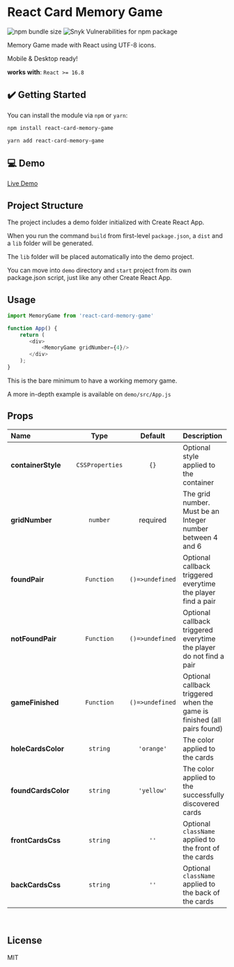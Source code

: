 # React Card Memory Game
<img alt="npm bundle size" src="https://img.shields.io/bundlephobia/min/react-card-memory-game?color=g"> <img alt="Snyk Vulnerabilities for npm package" src="https://img.shields.io/snyk/vulnerabilities/npm/react-card-memory-game?color=g">

Memory Game made with React using UTF-8 icons.

Mobile & Desktop ready!

**works with**: `React >= 16.8`
## ✔️ Getting Started

You can install the module via `npm` or `yarn`:

```sh
npm install react-card-memory-game
```

```sh
yarn add react-card-memory-game
```

## 💻 Demo
[Live Demo](https://react-card-memory-game.surge.sh/)

##  Project Structure
The project includes a demo folder initialized with Create React App.

When you run the command ```build``` from first-level ```package.json```, a ```dist``` and a ```lib``` folder will be generated.

The ```lib``` folder will be placed automatically into the demo project.

You can move into ```demo``` directory and ```start``` project from its own package.json script, just like any other Create React App.

##  Usage

```js
import MemoryGame from 'react-card-memory-game'

function App() {
    return (
       <div>
           <MemoryGame gridNumber={4}/>
       </div>
    );
}
```
This is the bare minimum to have a working memory game.

A more in-depth example is available on `demo/src/App.js`
##  Props

|Name|Type|Default|Description|
|:--|:--:|:-----:|:----------|
|**containerStyle**|<code>CSSProperties</code>|`{}`|Optional style applied to the container|
|**gridNumber**|<code>number</code>|required|The grid number. Must be an Integer number between 4 and 6|
|**foundPair**|<code>Function</code>|`()=>undefined`|Optional callback triggered everytime the player find a pair|
|**notFoundPair**|<code>Function</code>|`()=>undefined`|Optional callback triggered everytime the player do not find a pair |
|**gameFinished**|<code>Function</code>|`()=>undefined`|Optional callback triggered when the game is finished (all pairs found)|
|**holeCardsColor**|<code>string</code>|`'orange'`|The color applied to the cards|
|**foundCardsColor**|<code>string</code>|`'yellow'`|The color applied to the successfully discovered cards|
|**frontCardsCss**|<code>string</code>|`''`|Optional `className` applied to the front of the cards|
|**backCardsCss**|<code>string</code>|`''`|Optional `className` applied to the back of the cards|

<br/>

## License
MIT
